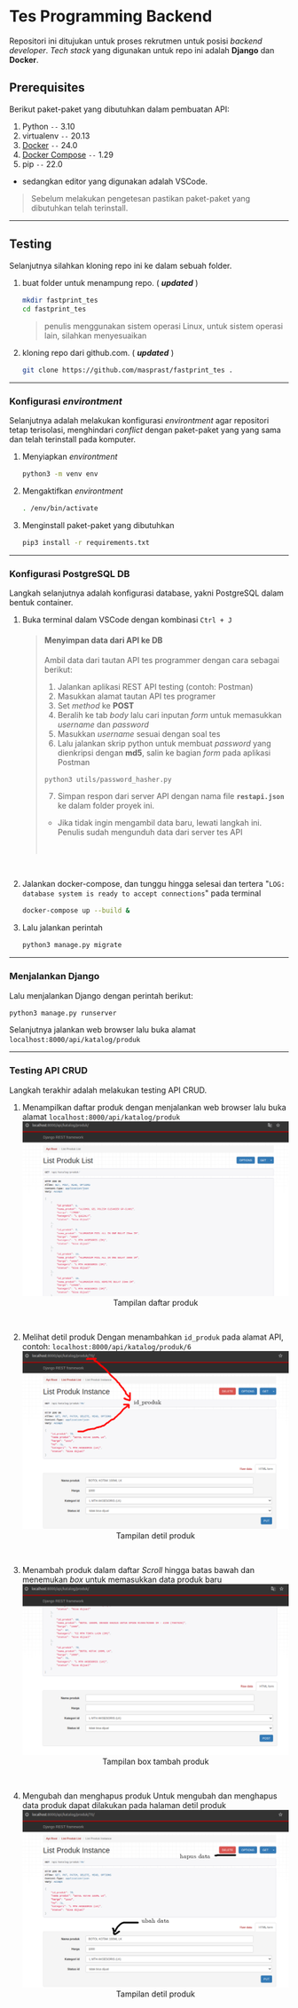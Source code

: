 # Tes Programming Backend

Repositori ini ditujukan untuk proses rekrutmen untuk posisi _backend developer_. _Tech stack_ yang digunakan untuk repo ini adalah **Django** dan **Docker**.

## Prerequisites

Berikut paket-paket yang dibutuhkan dalam pembuatan API:

1. Python `--` 3.10
2. virtualenv `--` 20.13
3. [Docker](https://docs.docker.com/desktop) `--` 24.0
4. [Docker Compose](https://docs.docker.com/compose/install/) `--` 1.29
5. pip `--` 22.0

- sedangkan editor yang digunakan adalah VSCode.

> Sebelum melakukan pengetesan pastikan paket-paket yang dibutuhkan telah terinstall.

---

## Testing

Selanjutnya silahkan kloning repo ini ke dalam sebuah folder.

1. buat folder untuk menampung repo. ( **_updated_** )

   ```sh
   mkdir fastprint_tes
   cd fastprint_tes
   ```

   > penulis menggunakan sistem operasi Linux, untuk sistem operasi lain, silahkan menyesuaikan

2. kloning repo dari github.com. ( **_updated_** )

   ```sh
   git clone https://github.com/masprast/fastprint_tes .
   ```

---

### Konfigurasi _environtment_

Selanjutnya adalah melakukan konfigurasi _environtment_ agar repositori tetap terisolasi, menghindari _conflict_ dengan paket-paket yang yang sama dan telah terinstall pada komputer.

1. Menyiapkan _environtment_

   ```sh
   python3 -m venv env
   ```

2. Mengaktifkan _environtment_

   ```sh
   . /env/bin/activate
   ```

3. Menginstall paket-paket yang dibutuhkan

   ```sh
   pip3 install -r requirements.txt
   ```

---

### Konfigurasi PostgreSQL DB

Langkah selanjutnya adalah konfigurasi database, yakni PostgreSQL dalam bentuk container.

1. Buka terminal dalam VSCode dengan kombinasi `Ctrl + J`

   > #### Menyimpan data dari API ke DB
   >
   > Ambil data dari tautan API tes programmer dengan cara sebagai berikut:
   >
   > 1. Jalankan aplikasi REST API testing (contoh: Postman)
   > 2. Masukkan alamat tautan API tes programer
   > 3. Set _method_ ke **POST**
   > 4. Beralih ke tab _body_ lalu cari inputan _form_ untuk memasukkan _username_ dan _password_
   > 5. Masukkan _username_ sesuai dengan soal tes
   > 6. Lalu jalankan skrip python untuk membuat _password_ yang dienkripsi dengan **md5**, salin ke bagian _form_ pada aplikasi Postman
   >
   > ```sh
   > python3 utils/password_hasher.py
   > ```
   >
   > 7. Simpan respon dari server API dengan nama file **`restapi.json`** ke dalam folder proyek ini.
   >
   > - Jika tidak ingin mengambil data baru, lewati langkah ini. Penulis sudah mengunduh data dari server tes API
   >
   >   <br/>

<br/>

2. Jalankan docker-compose, dan tunggu hingga selesai dan tertera "`LOG:  database system is ready to accept connections`" pada terminal

   ```sh
   docker-compose up --build &
   ```

3. Lalu jalankan perintah

   ```sh
   python3 manage.py migrate
   ```

---

### Menjalankan Django

Lalu menjalankan Django dengan perintah berikut:

```sh
python3 manage.py runserver
```

Selanjutnya jalankan web browser lalu buka alamat `localhost:8000/api/katalog/produk`

---

### Testing API CRUD

Langkah terakhir adalah melakukan testing API CRUD.

1. Menampilkan daftar produk dengan menjalankan web browser lalu buka alamat `localhost:8000/api/katalog/produk`
![Tampilan daftar produk](gambar_md/list_produk.png)
   <center>Tampilan daftar produk</center>
<br/>

2. Melihat detil produk
Dengan menambahkan `id_produk` pada alamat API, contoh: `localhost:8000/api/katalog/produk/6`
![Tampilan detil produk](gambar_md/detil_update_produk.png)
   <center>Tampilan detil produk</center>
<br/>

3. Menambah produk dalam daftar
_Scroll_ hingga batas bawah dan menemukan _box_ untuk memasukkan data produk baru
![Tampilan box tambah produk](gambar_md/list_tambah_produk.png)
   <center>Tampilan box tambah produk</center>
<br/>

4. Mengubah dan menghapus produk
   Untuk mengubah dan menghapus data produk dapat dilakukan pada halaman detil produk
   ![Tampilan detil produk](gambar_md/detil_update_produk_.png)
   <center>Tampilan detil produk</center>
